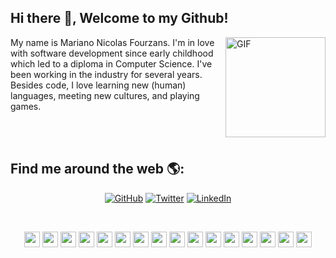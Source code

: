 ## Hi there 👋,  Welcome to my Github! 	

<img align="right" alt="GIF" height="160px" src="https://media.giphy.com/media/MeJgB3yMMwIaHmKD4z/giphy.gif" />

My name is Mariano Nicolas Fourzans. I'm in love with software development since early childhood which led to a diploma in Computer Science. I've been working in the industry for several years. Besides code, I love learning new (human) languages, meeting new cultures, and playing games. 

<br/>
<br/>

## Find me around the web 🌎: 
<p align="center">
	<a href="https://github.com/fourzans"><img src="https://img.shields.io/github/followers/fourzans.svg?label=GitHub&style=social" alt="GitHub"></a>
	<a href="https://twitter.com/cuatrozans"><img src="https://img.shields.io/twitter/follow/cuatrozans?label=Twitter&style=social" alt="Twitter"></a>
	<a href="https://www.linkedin.com/in/fourzans"><img src="https://img.shields.io/badge/LinkedIn--_.svg?style=social&logo=linkedin" alt="LinkedIn"></a>
</p>

<br/>

<p align="center">
<img src="https://img.shields.io/badge/c%23%20-%23239120.svg?&style=for-the-badge&logo=c-sharp&logoColor=white" height="25"/>
<img src="https://img.shields.io/badge/javascript-%23F7DF1E.svg?&style=for-the-badge&logo=javascript&logoColor=black" height="25"/>
<img src="https://img.shields.io/badge/php%20-%2320232a.svg?&color=white&style=for-the-badge&logo=php&logoColor=%w%22%20height=%2225%22" height="25"/>
<img src="https://img.shields.io/badge/typescript%20-%23007ACC.svg?&style=for-the-badge&logo=typescript&logoColor=white" height="25"/>
<img src="https://img.shields.io/badge/bootstrap%20-%23563D7C.svg?&style=for-the-badge&logo=bootstrap&logoColor=white" height="25"/>
<img src="https://img.shields.io/badge/node.js%20-%2343853D.svg?&style=for-the-badge&logo=node.js&logoColor=white" height="25"/>
<img src="https://img.shields.io/badge/express.js%20-%23404d59.svg?&style=for-the-badge" height="25"/>
<img src="https://img.shields.io/badge/react%20-%2320232a.svg?&style=for-the-badge&logo=react&logoColor=%2361DAFB" height="25"/>
<img src="https://img.shields.io/badge/angular%20-%23DD0031.svg?&style=for-the-badge&logo=angular&logoColor=white" height="25"/>
<img src="https://img.shields.io/badge/-GitHub-181717?style=flat-square&logo=github" height="25"/>
<img src="https://img.shields.io/badge/MongoDB-%234ea94b.svg?&style=for-the-badge&logo=mongodb&logoColor=white" height="25"/>
<img src="https://img.shields.io/badge/dotnet-net%23239120.svg?color=5C2D91&style=for-the-badge&logo=.net&logoColor=white" height="25"/>
<img src="https://img.shields.io/badge/Microsoft%20Azure-0089D6?logo=microsoft-azure&logoColor=white&style=for-the-badge" height="25"/>
<img src="https://img.shields.io/badge/docker%20-%2320232a.svg?&color=gray&style=for-the-badge&logo=docker&logoColor=%w%22%20height=%2225%22" height="25"/>
<img src="https://img.shields.io/badge/kubernetes%20-%2320232a.svg?&color=black&style=for-the-badge&logo=kubernetes&logoColor=%FF3E00" height="25"/>
<img src="https://img.shields.io/badge/-npm-CB3837?style=flat-square&logo=npm" height="25"/>
</p>
